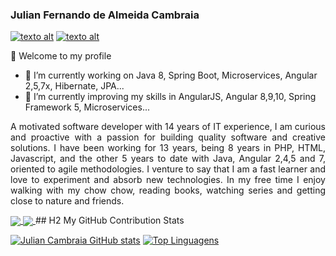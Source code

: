 ### Julian Fernando de Almeida Cambraia 
[![texto alt](https://img.icons8.com/color/32/000000/linkedin-circled.png)](https://www.linkedin.com/in/julian-fernando-602a5739) [![texto alt](https://img.icons8.com/color/32/000000/gmail.png)](https://www.gmail.com)


👋 Welcome to my profile

- 🔭 I’m currently working on Java 8, Spring Boot, Microservices, Angular 2,5,7x, Hibernate, JPA...
- 🌱 I’m currently improving my skills in AngularJS, Angular 8,9,10, Spring Framework 5, Microservices...

<p style='text-align: justify;'>
  A motivated software developer with 14 years of IT experience, I am curious and proactive with a passion for building quality software and creative solutions. 
  I have been working for 13 years, being 8 years in PHP, HTML, Javascript, and the other 5 years to date with Java, Angular 2,4,5 and 7, oriented to agile methodologies. 
  I venture to say that I am a fast learner and love to experiment and absorb new technologies. 
  In my free time I enjoy walking with my chow chow, reading books, watching series and getting close to nature and friends.</p>

<!--
**JulianCambraia/JulianCambraia** is a ✨ _special_ ✨ repository because its `README.md` (this file) appears on your GitHub profile.

Here are some ideas to get you started:

- 🔭 I’m currently working on ...
- 🌱 I’m currently learning ...
- 👯 I’m looking to collaborate on ...
- 🤔 I’m looking for help with ...
- 💬 Ask me about ...
- 📫 How to reach me: ...
- 😄 Pronouns: ...
- ⚡ Fun fact: ...
-->
<a href="https://github.com/julianCambraia/github-readme-stats">
  <img align="center" src="https://github-readme-stats.vercel.app/api/pin/?username=julianCambraia&repo=github-readme-stats" />
</a>
<a href="https://github.com/anuraghazra/convoychat">
  <img align="center" src="https://github-readme-stats.vercel.app/api/pin/?username=julianCambraia&repo=convoychat" />
</a>
## H2 My GitHub Contribution Stats

[![Julian Cambraia GitHub stats](https://github-readme-stats.vercel.app/api?username=julianCambraia&layout=compact&show_icons=true&theme=radical)](https://github.com/julianCambraia/github-readme-stats)
[![Top Linguagens](https://github-readme-stats.vercel.app/api/top-langs/?username=julianCambraia&layout=compact&theme=radical)](https://github.com/julianCambraia/github-readme-stats)
